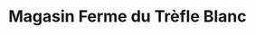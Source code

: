 ---
title: "Magasin Ferme du Trèfle Blanc"
url: /la-chapelle-sur-erdre/magasin-ferme-du-trefle-blanc/
shop: commodité
---